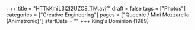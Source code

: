 +++
title = "HTTkKmiL3I2I2UZC8_TM.avif"
draft = false
tags = ["Photos"]
categories = ["Creative Engineering"]
pages = ["Queenie / Mini Mozzarella (Animatronic)"]
startDate = ""
+++
King's Dominion (1989)
